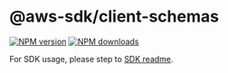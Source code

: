 # @aws-sdk/client-schemas

[![NPM version](https://img.shields.io/npm/v/@aws-sdk/client-schemas/beta.svg)](https://www.npmjs.com/package/@aws-sdk/client-schemas)
[![NPM downloads](https://img.shields.io/npm/dm/@aws-sdk/client-schemas.svg)](https://www.npmjs.com/package/@aws-sdk/client-schemas)

For SDK usage, please step to [SDK readme](https://github.com/aws/aws-sdk-js-v3).
